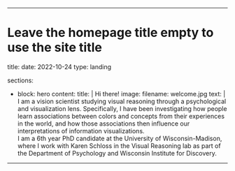  ---
# Leave the homepage title empty to use the site title
 title:
 date: 2022-10-24
 type: landing

 sections:
  - block: hero
    content:
      title: |
        Hi there!
      image:
        filename: welcome.jpg
      text: |
        <br>I am a vision scientist studying visual reasoning through a psychological and visualization lens. Specifically, I have been investigating how people learn associations between colors and concepts from their experiences in the world, and how those associations then influence our interpretations of information visualizations.
    <br>I am a 6th year PhD candidate at the University of Wisconsin-Madison, where I work with Karen Schloss in the Visual Reasoning lab as part of the Department of Psychology and Wisconsin Institute for Discovery.
    
---


